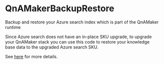 # QnAMakerBackupRestore
Backup and restore your Azure search index which is part of the QnAMaker runtime

Since Azure search does not have an in-place SKU upgrade, to upgrade your QnAMaker stack you can use this code to restore your knowledge base data to the upgraded Azure search SKU.

See [here](https://aka.ms/qnamaker-docs-qnamaker-upgrade) for more details.
